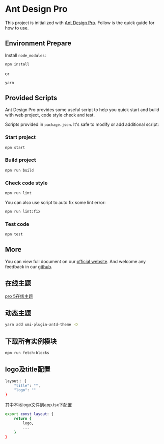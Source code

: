 # Ant Design Pro

This project is initialized with [Ant Design Pro](https://pro.ant.design). Follow is the quick guide for how to use.

## Environment Prepare

Install `node_modules`:

```bash
npm install
```

or

```bash
yarn
```

## Provided Scripts

Ant Design Pro provides some useful script to help you quick start and build with web project, code style check and test.

Scripts provided in `package.json`. It's safe to modify or add additional script:

### Start project

```bash
npm start
```

### Build project

```bash
npm run build
```

### Check code style

```bash
npm run lint
```

You can also use script to auto fix some lint error:

```bash
npm run lint:fix
```

### Test code

```bash
npm test
```

## More

You can view full document on our [official website](https://pro.ant.design). And welcome any feedback in our [github](https://github.com/ant-design/ant-design-pro).

## 在线主题
[pro 5在线主题](https://preview.pro.ant.design)

## 动态主题

```bash
yarn add umi-plugin-antd-theme -D
```

## 下载所有实例模块

```bash
npm run fetch:blocks
```

## logo及title配置

```bash
layout： {
    "title": "",
    "logo": ""
}
```

其中本地logo文件到app.tsx下配置

```bash
export const layout: {
    return {
        logo,
        ...
    }
}
```
